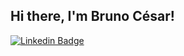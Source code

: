 ## Hi there, I'm Bruno César!

[![Linkedin Badge](https://img.shields.io/badge/-LinkedIn-blue?style=flat&logo=Linkedin&logoColor=white&link=https://www.linkedin.com/in/brunocesardeveloper/)](https://www.linkedin.com/in/brunocesardeveloper/)
